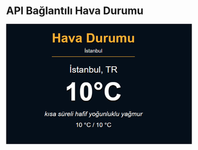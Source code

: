 <h1>API Bağlantılı Hava Durumu</h1>
<img src="https://github.com/recepkrts/WeatherApp/blob/main/index.PNG"/>